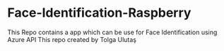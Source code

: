 # Face-Identification-Raspberry
This Repo contains a app which can be use for Face Identification using Azure API 
This repo created by Tolga Ulutaş 
